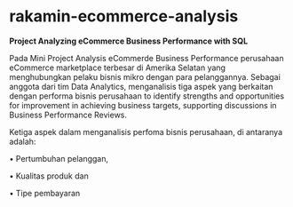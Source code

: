 # rakamin-ecommerce-analysis
**Project Analyzing eCommerce Business Performance with SQL**

Pada Mini Project Analysis eCommerde Business Performance perusahaan eCommerce  marketplace terbesar di Amerika Selatan yang menghubungkan pelaku bisnis mikro dengan para pelanggannya. 
Sebagai anggota dari tim Data Analytics, menganalisis tiga aspek yang berkaitan dengan performa bisnis perusahaan to identify strengths and opportunities for improvement in achieving business targets, supporting discussions in Business Performance Reviews.

Ketiga aspek dalam menganalisis perfoma bisnis perusahaan, di antaranya adalah:

•	Pertumbuhan pelanggan,

•	Kualitas produk dan 

•	Tipe pembayaran
